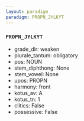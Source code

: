 ```yaml
---
layout: paradigm
paradigm: PROPN_JYLKYT
---
```

### ` PROPN_JYLKYT `


* grade_dir: weaken
* plurale_tantum: obligatory
* pos: NOUN
* stem_diphthong: None
* stem_vowel: None
* upos: PROPN
* harmony: front
* kotus_av: A
* kotus_tn: 1
* clitics: False
* possessive: False
